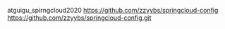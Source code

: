 atguigu_spirngcloud2020
https://github.com/zzyybs/springcloud-config
https://github.com/zzyybs/springcloud-config.git
